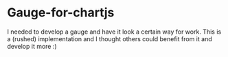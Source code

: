 # Gauge-for-chartjs
I needed to develop a gauge and have it look a certain way for work. This is a (rushed) implementation and I thought others could benefit from it and develop it more :)
